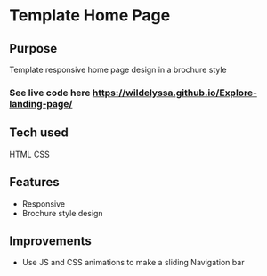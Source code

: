# Template Home Page

## Purpose
Template responsive home page design in a brochure style

### See live code here <https://wildelyssa.github.io/Explore-landing-page/> 

## Tech used
HTML
CSS

## Features
* Responsive
* Brochure style design

## Improvements

* Use JS and CSS animations to make a sliding Navigation bar